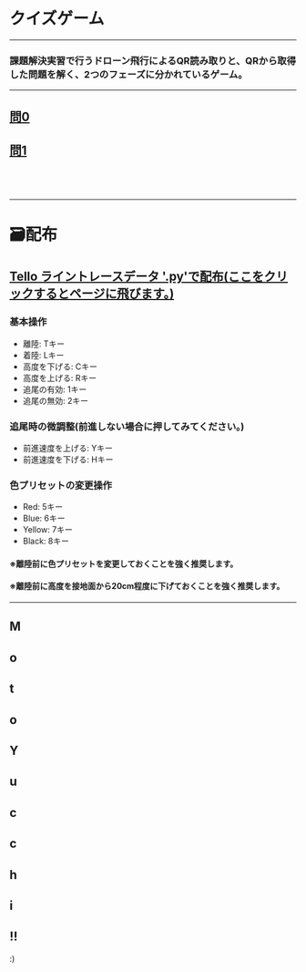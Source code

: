 # クイズゲーム


---


### 課題解決実習で行うドローン飛行によるQR読み取りと、QRから取得した問題を解く、2つのフェーズに分かれているゲーム。

---

## <a href="#home/000">問0</a><br>
## <a href="#home/001">問1</a><br>
## <a style="Display:none;" href="#work/thu-quiz-game/352">問2</a><br>

---

# 🗃️配布


## <a href="https://github.com/MotoYucchi/YYMarkdownSimplePages/blob/main/public/downloads/drone_linetrace_advanced.py">Tello ライントレースデータ '.py'で配布(ここをクリックするとページに飛びます。)</a><br>
### 基本操作
- 離陸: Tキー
- 着陸: Lキー
- 高度を下げる: Cキー
- 高度を上げる: Rキー
- 追尾の有効: 1キー
- 追尾の無効: 2キー

### 追尾時の微調整(前進しない場合に押してみてください。)
- 前進速度を上げる: Yキー
- 前進速度を下げる: Hキー

### 色プリセットの変更操作
- Red: 5キー
- Blue: 6キー
- Yellow: 7キー
- Black: 8キー
####  ※離陸前に色プリセットを変更しておくことを強く推奨します。
####  ※離陸前に高度を接地面から20cm程度に下げておくことを強く推奨します。

---

M
---
o
---
t
---
o
---
Y
---
u
---
c
---
c
---
h
---
i
---
!!
---
:)
